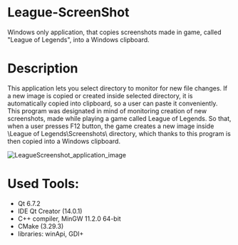 # League-ScreenShot
Windows only application, that copies screenshots made in game, called "League of Legends", into a Windows clipboard.

# Description
This application lets you select directory to monitor for new file changes. If a new image is copied or created inside selected directory, it is automatically copied into clipboard, so a user can paste it conveniently. <br>
This program was designated in mind of monitoring creation of new screenshots, made while playing a game called League of Legends. So that, when a user presses F12 button, the game creates a new image inside \League of Legends\Screenshots\ directory, which thanks to this program is then copied into a Windows clipboard.

![LeagueScreenshot_application_image](https://github.com/user-attachments/assets/32a04066-1117-4e64-84bf-38210a4e2ae8)

# Used Tools:
- Qt 6.7.2
- IDE Qt Creator (14.0.1)
- C++ compiler, MinGW 11.2.0 64-bit
- CMake (3.29.3)
- libraries: winApi, GDI+
